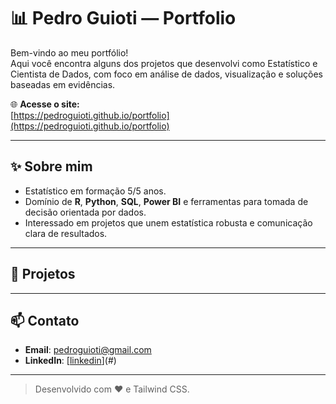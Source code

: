 # 📊 Pedro Guioti — Portfolio

Bem-vindo ao meu portfólio!  
Aqui você encontra alguns dos projetos que desenvolvi como Estatístico e Cientista de Dados, com foco em análise de dados, visualização e soluções baseadas em evidências.

🌐 **Acesse o site:**  
[https://pedroguioti.github.io/portfolio](https://pedroguioti.github.io/portfolio)

---

## ✨ Sobre mim

- Estatístico em formação 5/5 anos.
- Domínio de **R**, **Python**, **SQL**, **Power BI** e ferramentas para tomada de decisão orientada por dados.
- Interessado em projetos que unem estatística robusta e comunicação clara de resultados.

---

## 🚀 Projetos

---

## 📫 Contato

- **Email**: pedroguioti@gmail.com  
- **LinkedIn**: [[linkedin](https://www.linkedin.com/in/pguioti/)](#)

---

> Desenvolvido com ❤️ e Tailwind CSS.
